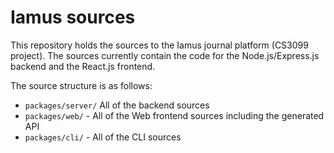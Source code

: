 # Iamus sources

This repository holds the sources to the Iamus journal platform (CS3099 project). The sources
currently contain the code for the Node.js/Express.js backend and the React.js frontend.

The source structure is as follows:

- `packages/server/` All of the backend sources
- `packages/web/` - All of the Web frontend sources including the generated API
- `packages/cli/` - All of the CLI sources
